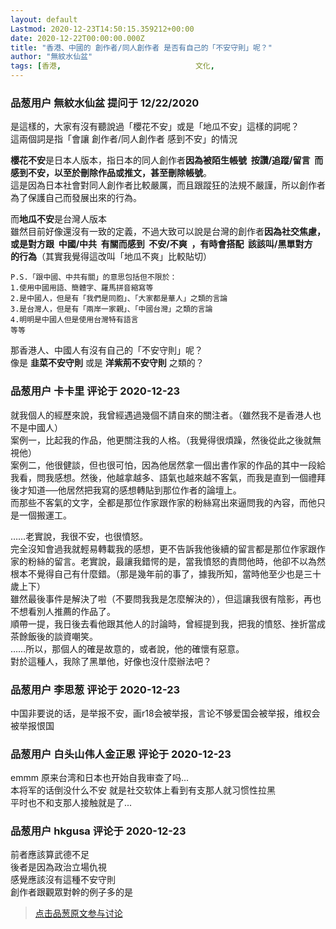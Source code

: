 ```yaml
---
layout: default
Lastmod: 2020-12-23T14:50:15.359212+00:00
date: 2020-12-22T00:00:00.000Z
title: "香港、中國的 創作者/同人創作者 是否有自己的「不安守則」呢？"
author: "無紋水仙盆"
tags: [香港,								文化,								中國,								文化差异]
---
```



### 品葱用户 **無紋水仙盆** 提问于 12/22/2020
    
是這樣的，大家有沒有聽說過「櫻花不安」或是「地瓜不安」這樣的詞呢？  
這兩個詞是指「會讓 創作者/同人創作者 感到不安」的情況  
  
**櫻花不安**是日本人版本，指日本的同人創作者**因為被陌生帳號  按讚/追蹤/留言  而感到不安，以至於刪除作品或推文，甚至刪除帳號**。  
這是因為日本社會對同人創作者比較嚴厲，而且跟蹤狂的法規不嚴謹，所以創作者為了保護自己而發展出來的行為。  
  
而**地瓜不安**是台灣人版本  
雖然目前好像還沒有一致的定義，不過大致可以說是台灣的創作者**因為社交焦慮，或是對方跟  中國/中共  有關而感到  不安/不爽  ，有時會搭配  該該叫/黑單對方  的行為**（其實我覺得這改叫「地瓜不爽」比較貼切）  

```
P.S.「跟中國、中共有關」的意思包括但不限於：  
1.使用中國用語、簡體字、羅馬拼音縮寫等  
2.是中國人，但是有「我們是同胞」、「大家都是華人」之類的言論  
3.是台灣人，但是有「兩岸一家親」、「中國台灣」之類的言論  
4.明明是中國人但是使用台灣特有語言  
等等
```

  
  
那香港人、中國人有沒有自己的「不安守則」呢？  
像是 **韭菜不安守則** 或是 **洋紫荊不安守則** 之類的？
    
                

### 品葱用户 **卡卡里** 评论于 2020-12-23
        
就我個人的經歷來說，我曾經遇過幾個不請自來的關注者。（雖然我不是香港人也不是中國人）  
案例一，比起我的作品，他更關注我的人格。（我覺得很煩躁，然後從此之後就無視他）  
案例二，他很健談，但也很可怕，因為他居然拿一個出書作家的作品的其中一段給我看，問我感想。然後，他越拿越多、語氣也越來越不客氣，而我是直到一個禮拜後才知道──他居然把我寫的感想轉貼到那位作者的論壇上。  
而那些不客氣的文字，全都是那位作家跟作家的粉絲寫出來逼問我的內容，而他只是一個搬運工。  
  
……老實說，我很不安，也很憤怒。  
完全沒知會過我就輕易轉載我的感想，更不告訴我他後續的留言都是那位作家跟作家的粉絲的留言。老實說，最讓我錯愕的是，當我憤怒的責問他時，他卻不以為然根本不覺得自己有什麼錯。（那是幾年前的事了，據我所知，當時他至少也是三十歲上下）  
雖然最後事件是解決了啦（不要問我我是怎麼解決的），但這讓我很有陰影，再也不想看別人推薦的作品了。  
順帶一提，我日後去看他跟其他人的討論時，曾經提到我，把我的憤怒、挫折當成茶餘飯後的談資嘲笑。  
……所以，那個人的確是故意的，或者說，他的確懷有惡意。  
對於這種人，我除了黑單他，好像也沒什麼辦法吧？
        
                

### 品葱用户 **李思葱** 评论于 2020-12-23
        
中国非要说的话，是举报不安，画r18会被举报，言论不够爱国会被举报，维权会被举报恨国
        
                

### 品葱用户 **白头山伟人金正恩** 评论于 2020-12-23
        
emmm 原来台湾和日本也开始自我审查了吗...  
本将军的话倒没什么不安 就是社交软体上看到有支那人就习惯性拉黑  
平时也不和支那人接触就是了...
        
                

### 品葱用户 **hkgusa** 评论于 2020-12-23
        
前者應該算武德不足  
後者是因為政治立場仇視  
感覺應該沒有這種不安守則  
創作者跟觀眾對幹的例子多的是
        
                





> [点击品葱原文参与讨论](https://pincong.rocks/question/34844)

